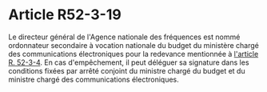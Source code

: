# Article R52-3-19

Le directeur général de l'Agence nationale des fréquences est nommé ordonnateur secondaire à vocation nationale du budget du ministère chargé des communications électroniques pour la redevance mentionnée à [l'article R. 52-3-4][1]. En cas d'empêchement, il peut déléguer sa signature dans les conditions fixées par arrêté conjoint du ministre chargé du budget et du ministre chargé des communications électroniques.

 [1]: /affichCodeArticle.do?cidTexte=LEGITEXT000006070987&idArticle=LEGIARTI000006466517&dateTexte=&categorieLien=cid